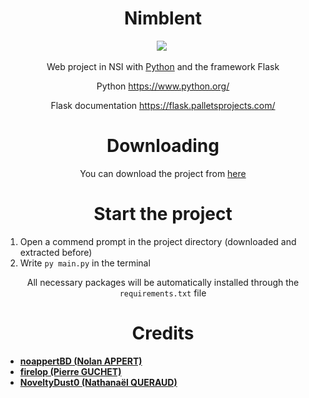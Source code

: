 <div align=center>

# Nimblent

![](https://img.shields.io/badge/python-v3.11+-blue) ![]()

Web project in NSI with [Python](https://en.wikipedia.org/wiki/Python_(programming_language)) and the framework Flask

Python https://www.python.org/

Flask documentation https://flask.palletsprojects.com/

# Downloading

You can download the project from [here](https://github.com/Nimblent/NimblentFlask/archive/refs/heads/master.zip)

# Start the project

</div>

1.  Open a commend prompt in the project directory (downloaded and extracted before)
2.  Write `py main.py` in the terminal

<div align=center>

All necessary packages will be automatically installed through the `requirements.txt` file

# Credits

</div>

- [**noappertBD (Nolan APPERT)**](https://github.com/noappertBD)
- [**firelop (Pierre GUCHET)**](https://github.com/firelop)
- [**NoveltyDust0 (Nathanaël QUERAUD)**](https://github.com/NoveltyDust0)